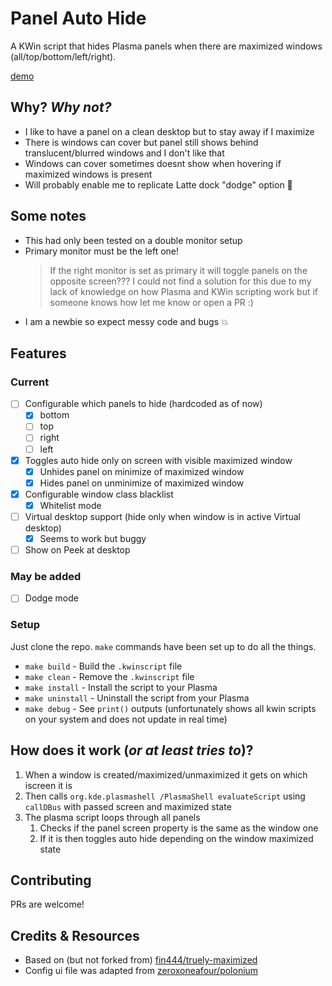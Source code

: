 # Panel Auto Hide

A KWin script that hides Plasma panels when there are maximized windows (all/top/bottom/left/right).

[demo](https://github.com/luisbocanegra/kwin-panel-auto-hide/assets/15076387/254a9bf5-4113-4bc2-b82b-bf7f9e028b90)

## Why? *Why not?*

* I like to have a panel on a clean desktop but to stay away if I maximize
* There is windows can cover but panel still shows behind translucent/blurred windows and I don't like that
* Windows can cover sometimes doesnt show when hovering if maximized windows is present
* Will probably enable me to replicate Latte dock "dodge" option :thought_balloon:

## Some notes

* This had only been tested on a double monitor setup
* Primary monitor must be the left one!
  > If the right monitor is set as primary it will toggle panels on the opposite screen??? I could not find a solution for this due to my lack of knowledge on how Plasma and KWin scripting work but if someone knows how let me know or open a PR :)
* I am a newbie so expect messy code and bugs :boom:

## Features

### Current

* [ ] Configurable which panels to hide (hardcoded as of now)
  * [x] bottom
  * [ ] top
  * [ ] right
  * [ ] left
* [x] Toggles auto hide only on screen with visible maximized window
  * [x] Unhides panel on minimize of maximized window
  * [x] Hides panel on unminimize of maximized window
* [x] Configurable window class blacklist
  * [x] Whitelist mode
* [ ] Virtual desktop support (hide only when window is in active Virtual desktop)
  * [x] Seems to work but buggy
* [ ] Show on Peek at desktop

### May be added

* [ ] Dodge mode

### Setup

Just clone the repo. `make` commands have been set up to do all the things.

* `make build` - Build the `.kwinscript` file
* `make clean` - Remove the `.kwinscript` file
* `make install` - Install the script to your Plasma
* `make uninstall` - Uninstall the script from your Plasma
* `make debug` - See `print()` outputs (unfortunately shows all kwin scripts on your system and does not update in real time)

## How does it work (*or at least tries to*)?

1. When a window is created/maximized/unmaximized it gets on which iscreen it is
2. Then calls  `org.kde.plasmashell /PlasmaShell evaluateScript` using `callDBus` with passed screen and maximized state
3. The plasma script loops through all panels
   1. Checks if the panel screen property is the same as the window one
   2. If it is then toggles auto hide depending on the window maximized state

## Contributing

PRs are welcome!

## Credits & Resources

* Based on (but not forked from) [fin444/truely-maximized](https://github.com/fin444/truely-maximized)
* Config ui file was adapted from [zeroxoneafour/polonium](https://github.com/zeroxoneafour/polonium)
